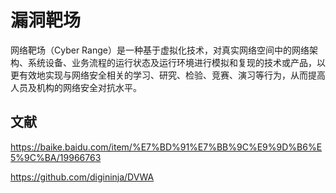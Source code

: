 # 漏洞靶场

网络靶场（Cyber Range）是一种基于虚拟化技术，对真实网络空间中的网络架构、系统设备、业务流程的运行状态及运行环境进行模拟和复现的技术或产品，以更有效地实现与网络安全相关的学习、研究、检验、竞赛、演习等行为，从而提高人员及机构的网络安全对抗水平。

## 文献

https://baike.baidu.com/item/%E7%BD%91%E7%BB%9C%E9%9D%B6%E5%9C%BA/19966763

https://github.com/digininja/DVWA

